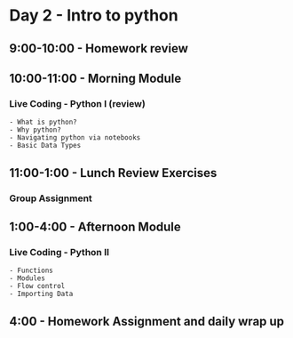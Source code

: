 Day 2 - Intro to python
===========================================================

## 9:00-10:00 - Homework review
    
## 10:00-11:00 - Morning Module

### Live Coding - Python I (review)
    - What is python?
    - Why python?
    - Navigating python via notebooks
    - Basic Data Types

## 11:00-1:00 - Lunch Review Exercises

### Group Assignment

## 1:00-4:00 - Afternoon Module

### Live Coding - Python II
    - Functions
    - Modules
    - Flow control
    - Importing Data
    
## 4:00 - Homework Assignment and daily wrap up